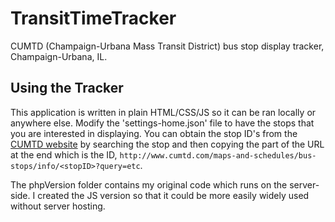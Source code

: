 # TransitTimeTracker
CUMTD (Champaign-Urbana Mass Transit District) bus stop display tracker, Champaign-Urbana, IL.

## Using the Tracker

This application is written in plain HTML/CSS/JS so it can be ran locally or anywhere else. Modify the 'settings-home.json' file to have the stops that you are interested in displaying. You can obtain the stop ID's from the [CUMTD website](http://www.cumtd.com/) by searching the stop and then copying the part of the URL at the end which is the ID, `http://www.cumtd.com/maps-and-schedules/bus-stops/info/<stopID>?query=etc`.

The phpVersion folder contains my original code which runs on the server-side. I created the JS version so that it could be more easily widely used without server hosting.
